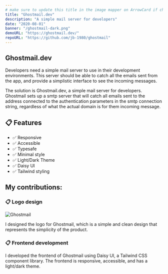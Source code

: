 ```yaml
---
# make sure to update this title in the image mapper on ArrowCard if changed
title: "Ghostmail.dev"
description: "A simple mail server for developers"
date: "2020-08-01"
banner: "/ghostmail-dark.png"
demoURL: "https://ghostmail.dev/"
repoURL: "https://github.com/jb-1980/ghostmail"
---
```


## Ghostmail.dev

Developers need a simple mail server to use in their development environments. This server should be able to catch all the emails sent from the app, and provide a simplistic interface to see the incoming messages.

The solution is Ghostmail.dev, a simple mail server for developers.
Ghostmail sets up a smtp server that will catch all emails sent to the address connected to the authentication parameters in the smtp connection string, regardless of what the actual domain is for them incoming message.

## 📋 Features

- ✅ Responsive
- ✅ Accessible
- ✅ Typesafe
- ✅ Minimal style
- ✅ Light/Dark Theme
- ✅ Daisy UI
- ✅ Tailwind styling

## My contributions:

### 📋 Logo design

![Ghostmail](/ghostmail-dark.png)

I designed the logo for Ghostmail, which is a simple and clean design that represents the simplicity of the product.

### 📋 Frontend development

I developed the frontend of Ghostmail using Daisy UI, a Tailwind CSS component library. The frontend is responsive, accessible, and has a light/dark theme.
